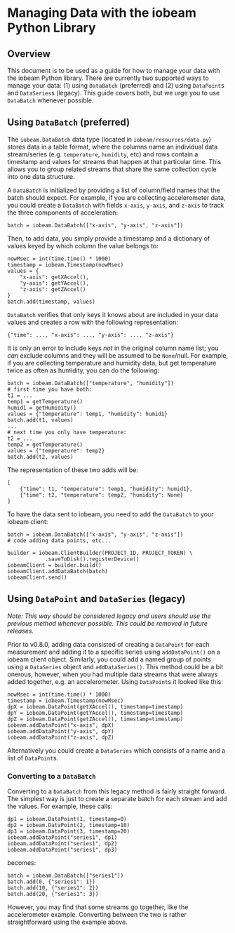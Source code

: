 # Managing Data with the iobeam Python Library

## Overview

This document is to be used as a guide for how to manage your data with
the iobeam Python library. There are currently two supported ways to
manage your data: (1) using `DataBatch` (preferred) and (2) using `DataPoint`s
and `DataSeries`s (legacy). This guide covers both, but we urge you to use
`DataBatch` whenever possible.

## Using `DataBatch` (**preferred**)

The `iobeam.DataBatch` data type (located in `iobeam/resources/data.py`) stores
data in a table format, where the columns name an individual data stream/series
(e.g. `temperature`, `humidity`, etc) and rows contain a timestamp and values for
streams that happen at that particular time. This allows you to group related streams
that share the same collection cycle into one data structure.

A `DataBatch` is initialized by providing a list of column/field names that the
batch should expect. For example, if you are collecting accelerometer data, you could
create a `DataBatch` with fields `x-axis`, `y-axis`, and `z-axis` to track the three
components of acceleration:

    batch = iobeam.DataBatch(["x-axis", "y-axis", "z-axis"])

Then, to add data, you simply provide a timestamp and a dictionary of values keyed by
which column the value belongs to:

    nowMsec = int(time.time() * 1000)
    timestamp = iobeam.Timestamp(nowMsec)
    values = {
        "x-axis": getXAccel(),
        "y-axis": getYAccel(),
        "z-axis": getZAccel()
    }
    batch.add(timestamp, values)

`DataBatch` verifies that only keys it knows about are included in your data values
and creates a row with the following representation:

    {"time": ..., "x-axis": ..., "y-axis": ..., "z-axis"}

It is only an error to include keys _not_ in the original column name list; you
_can_ exclude columns and they will be assumed to be `None`/null. For example, if
you are collecting temperature and humidity data, but get temperature twice as often
as humidity, you can do the following:

    batch = iobeam.DataBatch(["temperature", "humidity"])
    # first time you have both:
    t1 = ...
    temp1 = getTemperature()
    humid1 = getHumidity()
    values = {"temperature": temp1, "humidity": humid1}
    batch.add(t1, values)
    ...
    # next time you only have temperature:
    t2 = ...
    temp2 = getTemperature()
    values = {"temperature": temp2}
    batch.add(t2, values)

The representation of these two adds will be:

    [
        {"time": t1, "temperature": temp1, "humidity": humid1},
        {"time": t2, "temperature": temp2, "humidity": None}
    ]

To have the data sent to iobeam, you need to add the `DataBatch` to your iobeam
client:

    batch = iobeam.DataBatch(["x-axis", "y-axis", "z-axis"])
    # code adding data points, etc...

    builder = iobeam.ClientBuilder(PROJECT_ID, PROJECT_TOKEN) \
                .saveToDisk().registerDevice()
    iobeamClient = builder.build()
    iobeamClient.addDataBatch(batch)
    iobeamClient.send()


## Using `DataPoint` and `DataSeries` (**legacy**)
_Note: This way should be considered legacy and users should use the previous
method whenever possible. This could be removed in future releases._

Prior to v0.8.0, adding data consisted of creating a `DataPoint` for each measurement
and adding it to a specific series using `addDataPoint()` on a iobeam client object.
Similarly, you could add a named group of points using a `DataSeries` object and
`addDataSeries()`. This method could be a bit onerous, however, when you had multiple
data streams that were always added together, e.g. an accelerometer. Using
`DataPoint`s it looked like this:

    nowMsec = int(time.time() * 1000)
    timestamp = iobeam.Timestamp(nowMsec)
    dpX = iobeam.DataPoint(getXAccel(), timestamp=timestamp)
    dpY = iobeam.DataPoint(getYAccel(), timestamp=timestamp)
    dpZ = iobeam.DataPoint(getZAccel(), timestamp=timestamp)
    iobeam.addDataPoint("x-axis", dpX)
    iobeam.addDataPoint("y-axis", dpY)
    iobeam.addDataPoint("z-axis", dpZ)

Alternatively you could create a `DataSeries` which consists of a name and a list
of `DataPoint`s.

### Converting to a `DataBatch`

Converting to a `DataBatch` from this legacy method is fairly straight forward. The
simplest way is just to create a separate batch for each stream and add the values.
For example, these calls:

    dp1 = iobeam.DataPoint(1, timestamp=0)
    dp2 = iobeam.DataPoint(2, timestamp=10)
    dp3 = iobeam.DataPoint(3, timestamp=20)
    iobeam.addDataPoint("series1", dp1)
    iobeam.addDataPoint("series1", dp2)
    iobeam.addDataPoint("series1", dp3)

becomes:

    batch = iobeam.DataBatch(["series1"])
    batch.add(0, {"series1": 1})
    batch.add(10, {"series1": 2})
    batch.add(20, {"series1": 3})

However, you may find that some streams go together, like the accelerometer
example. Converting between the two is rather straightforward using the example
above.
